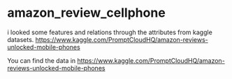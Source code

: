 # amazon_review_cellphone
i looked some features and relations through the attributes from kaggle datasets. https://www.kaggle.com/PromptCloudHQ/amazon-reviews-unlocked-mobile-phones

You can find the data in https://www.kaggle.com/PromptCloudHQ/amazon-reviews-unlocked-mobile-phones
